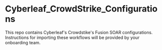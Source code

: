 # Cyberleaf_CrowdStrike_Configurations

This repo contains Cyberleaf's Crowdstike's Fusion SOAR configurations.
Instructions for importing these workflows will be provided by your onboarding team.
